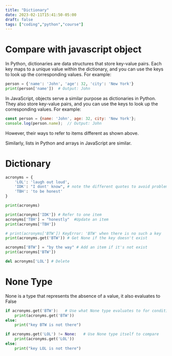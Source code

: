 ```yaml
---
title: "Dictionary"
date: 2023-02-11T15:41:50-05:00
draft: false
tags: ["coding","python","course"]
---
```


# Compare with javascript object

In Python, dictionaries are data structures that store key-value pairs. Each key maps to a unique value within the dictionary, and you can use the keys to look up the corresponding values. For example:

```python
person = {'name': 'John', 'age': 32, 'city': 'New York'}
print(person['name'])  # Output: John
```
In JavaScript, objects serve a similar purpose as dictionaries in Python. They also store key-value pairs, and you can use the keys to look up the corresponding values. For example:
```javascript
const person = {name: 'John', age: 32, city: 'New York'};
console.log(person.name);  // Output: John
```
However, their ways to refer to items different as shown above.

Similarly, lists in Python and arrays in JavaScript are similar.

# Dictionary

```python
acronyms = {
    'LOL': 'laugh out loud',
    'IDK': "I dont' know", # note the different quotes to avoid problem
    'TBH': 'to be honest'
}

print(acronyms)

print(acronyms['IDK']) # Refer to one item
acronyms['TBH'] = "honestly"  #Update an item
print(acronyms['TBH'])

# print(acronyms['BTW']) KeyError: 'BTW' when there is no such a key
print(acronyms.get('BTW')) # Get None if the key doesn't exist

acronyms['BTW'] = "by the way" # Add an item if it's not exist
print(acronyms['BTW'])

del acronyms['LOL'] # Delete
```
# None Type
None is a type that represents the absence of a value, it also evaluates to False

```python
if acronyms.get('BTW'):   # Use what None type evaluates to for condition
    print(acronyms.get('BTW'))
else:
    print("key BTW is not there")

if acronyms.get('LOL') != None:   # Use None type itself to compare
    print(acronyms.get('LOL'))
else:
    print("key LOL is not there")
```

